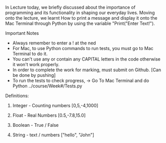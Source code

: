 In Lecture today, we briefly discussed about the importance of programming and its functionality in shaping our everyday lives. Moving onto the lecture, we  learnt How to print a message and display it onto the Mac Terminal through Python by using the variable "Print("Enter Text!").

Important Notes
-  Always remember to enter a ! at the ned
- For Mac, to use Python commands to run tests, you must go to Mac Terminal to do it. 
- You can't use any or contain any CAPITAL letters in the code otherwise it won't work properly.
- In order to complete the work for marking, must submit on Github. [Can be done by pushing]
- To run the tests to check progress, -> Go To Mac Terminal and do Python ../course/Week#/Tests.py


Definitions:
1. Integer - Counting numbers [0,5,-4,1000]

2. Float - Real Numbers [0.5,-7.8,15.0]

3. Boolean - True / False

4. String - text / numbers ["hello", "John"]